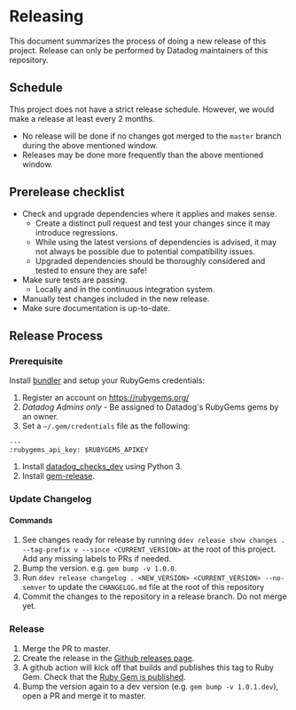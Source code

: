 # Releasing
This document summarizes the process of doing a new release of this project.
Release can only be performed by Datadog maintainers of this repository.

## Schedule
This project does not have a strict release schedule. However, we would make a release at least every 2 months.
  - No release will be done if no changes got merged to the `master` branch during the above mentioned window.
  - Releases may be done more frequently than the above mentioned window.

## Prerelease checklist
* Check and upgrade dependencies where it applies and makes sense.
  - Create a distinct pull request and test your changes since it may introduce regressions.
  - While using the latest versions of dependencies is advised, it may not always be possible due to potential compatibility issues.
  - Upgraded dependencies should be thoroughly considered and tested to ensure they are safe!
* Make sure tests are passing.
  - Locally and in the continuous integration system.
* Manually test changes included in the new release.
* Make sure documentation is up-to-date.

## Release Process
### Prerequisite
Install [bundler](https://bundler.io/) and setup your RubyGems credentials:
1. Register an account on https://rubygems.org/
1. *Datadog Admins only* - Be assigned to Datadog's RubyGems gems by an owner.
1. Set a `~/.gem/credentials` file as the following:
```
---
:rubygems_api_key: $RUBYGEMS_APIKEY
```
1. Install [datadog_checks_dev](https://datadog-checks-base.readthedocs.io/en/latest/datadog_checks_dev.cli.html#installation) using Python 3.
1. Install [gem-release](https://github.com/svenfuchs/gem-release#installation).

### Update Changelog
#### Commands
1. See changes ready for release by running `ddev release show changes . --tag-prefix v --since <CURRENT_VERSION>` at the root of this project. Add any missing labels to PRs if needed.
1. Bump the version. e.g. `gem bump -v 1.0.0`.
1. Run `ddev release changelog . <NEW_VERSION> <CURRENT_VERSION> --no-semver` to update the `CHANGELOG.md` file at the root of this repository
1. Commit the changes to the repository in a release branch. Do not merge yet.

### Release
1. Merge the PR to master.
1. Create the release in the [Github releases page](https://github.com/DataDog/datadog-api-client-ruby/releases).
1. A github action will kick off that builds and publishes this tag to Ruby Gem. Check that the [Ruby Gem is published](https://rubygems.org/gems/datadog_api_client).
1. Bump the version again to a dev version (e.g. `gem bump -v 1.0.1.dev`), open a PR and merge it to master.
